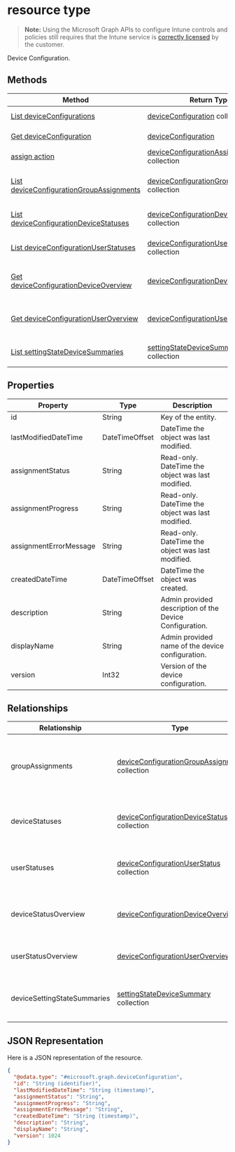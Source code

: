 ﻿#  resource type

> **Note:** Using the Microsoft Graph APIs to configure Intune controls and policies still requires that the Intune service is [correctly licensed](https://go.microsoft.com/fwlink/?linkid=839381) by the customer.

Device Configuration.
## Methods
|Method|Return Type|Description|
|---|---|---|
|[List deviceConfigurations](../api/intune_deviceconfig_deviceconfiguration_list.md)|[deviceConfiguration](../resources/intune_deviceconfig_deviceconfiguration.md) collection|List properties and relationships of the [deviceConfiguration](../resources/intune_deviceconfig_deviceconfiguration.md) objects.|
|[Get deviceConfiguration](../api/intune_deviceconfig_deviceconfiguration_get.md)|[deviceConfiguration](../resources/intune_deviceconfig_deviceconfiguration.md)|Read properties and relationships of the [deviceConfiguration](../resources/intune_deviceconfig_deviceconfiguration.md) object.|
|[assign action](../api/intune_deviceconfig_deviceconfiguration_assign.md)|[deviceConfigurationAssignment](../resources/intune_deviceconfig_deviceconfigurationassignment.md) collection|Not yet documented|
|[List deviceConfigurationGroupAssignments](../api/intune_deviceconfig_deviceconfigurationgroupassignment_list.md)|[deviceConfigurationGroupAssignment](../resources/intune_deviceconfig_deviceconfigurationgroupassignment.md) collection|List properties and relationships of the [deviceConfigurationGroupAssignment](../resources/intune_deviceconfig_deviceconfigurationgroupassignment.md) objects.|
|[List deviceConfigurationDeviceStatuses](../api/intune_deviceconfig_deviceconfigurationdevicestatus_list.md)|[deviceConfigurationDeviceStatus](../resources/intune_deviceconfig_deviceconfigurationdevicestatus.md) collection|List properties and relationships of the [deviceConfigurationDeviceStatus](../resources/intune_deviceconfig_deviceconfigurationdevicestatus.md) objects.|
|[List deviceConfigurationUserStatuses](../api/intune_deviceconfig_deviceconfigurationuserstatus_list.md)|[deviceConfigurationUserStatus](../resources/intune_deviceconfig_deviceconfigurationuserstatus.md) collection|List properties and relationships of the [deviceConfigurationUserStatus](../resources/intune_deviceconfig_deviceconfigurationuserstatus.md) objects.|
|[Get deviceConfigurationDeviceOverview](../api/intune_deviceconfig_deviceconfigurationdeviceoverview_get.md)|[deviceConfigurationDeviceOverview](../resources/intune_deviceconfig_deviceconfigurationdeviceoverview.md)|Read properties and relationships of the [deviceConfigurationDeviceOverview](../resources/intune_deviceconfig_deviceconfigurationdeviceoverview.md) object.|
|[Get deviceConfigurationUserOverview](../api/intune_deviceconfig_deviceconfigurationuseroverview_get.md)|[deviceConfigurationUserOverview](../resources/intune_deviceconfig_deviceconfigurationuseroverview.md)|Read properties and relationships of the [deviceConfigurationUserOverview](../resources/intune_deviceconfig_deviceconfigurationuseroverview.md) object.|
|[List settingStateDeviceSummaries](../api/intune_deviceconfig_settingstatedevicesummary_list.md)|[settingStateDeviceSummary](../resources/intune_deviceconfig_settingstatedevicesummary.md) collection|List properties and relationships of the [settingStateDeviceSummary](../resources/intune_deviceconfig_settingstatedevicesummary.md) objects.|

## Properties
|Property|Type|Description|
|---|---|---|
|id|String|Key of the entity.|
|lastModifiedDateTime|DateTimeOffset|DateTime the object was last modified.|
|assignmentStatus|String|Read-only. DateTime the object was last modified.|
|assignmentProgress|String|Read-only. DateTime the object was last modified.|
|assignmentErrorMessage|String|Read-only. DateTime the object was last modified.|
|createdDateTime|DateTimeOffset|DateTime the object was created.|
|description|String|Admin provided description of the Device Configuration.|
|displayName|String|Admin provided name of the device configuration.|
|version|Int32|Version of the device configuration.|

## Relationships
|Relationship|Type|Description|
|---|---|---|
|groupAssignments|[deviceConfigurationGroupAssignment](../resources/intune_deviceconfig_deviceconfigurationgroupassignment.md) collection|The list of group assignments for the device configuration profile.|
|deviceStatuses|[deviceConfigurationDeviceStatus](../resources/intune_deviceconfig_deviceconfigurationdevicestatus.md) collection|Device configuration installation stauts by device.|
|userStatuses|[deviceConfigurationUserStatus](../resources/intune_deviceconfig_deviceconfigurationuserstatus.md) collection|Device configuration installation stauts by user.|
|deviceStatusOverview|[deviceConfigurationDeviceOverview](../resources/intune_deviceconfig_deviceconfigurationdeviceoverview.md)|Device Configuration devices status overview|
|userStatusOverview|[deviceConfigurationUserOverview](../resources/intune_deviceconfig_deviceconfigurationuseroverview.md)|Device Configuration users status overview|
|deviceSettingStateSummaries|[settingStateDeviceSummary](../resources/intune_deviceconfig_settingstatedevicesummary.md) collection|Device Configuration Setting State Device Summary|

## JSON Representation
Here is a JSON representation of the resource.
<!-- {
  "blockType": "resource",
  "keyProperty": "id",
  "@odata.type": "microsoft.graph.deviceConfiguration"
}
-->
```json
{
  "@odata.type": "#microsoft.graph.deviceConfiguration",
  "id": "String (identifier)",
  "lastModifiedDateTime": "String (timestamp)",
  "assignmentStatus": "String",
  "assignmentProgress": "String",
  "assignmentErrorMessage": "String",
  "createdDateTime": "String (timestamp)",
  "description": "String",
  "displayName": "String",
  "version": 1024
}
```



